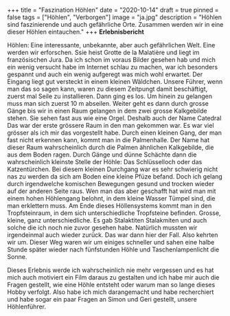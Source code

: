 +++
title = "Faszination Höhlen"
date = "2020-10-14"
draft = true
pinned = false
tags = ["Höhlen", "Verborgen"]
image = "ja.jpg"
description = "Höhlen sind faszinierende und auch gefährliche Orte. Zusammen werden wir in eine dieser Höhlen eintauchen."
+++
**Erlebnisbericht**

Höhlen: Eine interessante, unbekannte, aber auch gefährlichen Welt.
Eine werden wir erforschen. Ssie heist Grotte de la Malatière und liegt im französischen Jura.
Da ich schon im voraus Bilder gesehen hab und mich ein wenig versucht habe im Internet schlau zu machen,  war ich besonders gespannt und auch ein wenig aufgeregt was mich wohl erwartet.
Der Eingang liegt gut versteckt in einem kleinen Wäldchen.
Unsere Führer, wenn man das so sagen kann, waren zu diesem Zeitpungt damit beschäftigt, zuerst mal Seile zu installieren. Dann ging es los. Um hinein zu gelangen muss man sich zuerst 10 m abseilen.
Weiter geht es dann durch grosse Gänge bis wir in einen Raum gelangen in dem zwei grosse Kalkgebilde stehen. Sie sehen fast aus wie eine Orgel.
Deshalb auch der Name Catedral
Das war der erste grössere Raum in den man gekommen war. Es war viel grösser als ich mir das vorgestellt habe.
Durch einen kleinen Gang, der man fast nicht erkennen kann, kommt man in die Palmenhalle. Der Name hat dieser Raum wahrscheinlich durch die Palmen ähnlichen Kalkgebilde, die aus dem Boden ragen.
Durch Gänge und dünne Schächte dann die wahrscheinlich kleinste Stelle der Höhle: Das Schlüsselloch oder das Katzentürchen.
Bei diesem kleinen Durchgang war es sehr schwierig nicht nas zu werden da sich am Boden eine kleine Pfüze befand. Doch ich gelang durch irgendwelche komischen Bewegungen gesund und trocken wieder auf der anderen Seite raus.
Wen man das aber geschafft hat wird man mit einem hohen Höhlengang belohnt, in dem kleine Wasser Tümpel sind, die man erklettern muss. Am Ende dieses Höllensystems kommt man in den Tropfsteinraum, in dem sich unterschiedliche Tropfsteine befinden. Grosse, kleine, ganz unterschiedliche. Es gab Stalaktiten Stalakmiten und auch solche die ich noch nie zuvor gesehen habe. Natürlich mussten wir irgendeinmal auch wieder zurück. Das war dann hier der Fall. Also kehrten wir um. Dieser Weg waren wir um einiges schneller und sahen eine halbe Stunde später wieder nach fünfstunden Höhle und Taschenlampenlicht die Sonne.

Dieses Erlebnis werde ich wahrscheinlich nie mehr vergessen und es hat mich auch motiviert ein Film daraus zu gestalten und ich habe mir auch die Fragen gestellt, wie eine Höhle entsteht oder warum man so lange dieses Hobby verfolgt. Also habe ich mich darangemacht und habe recherchiert und habe sogar ein paar Fragen an Simon und Geri gestellt, unsere Höhlenführer.